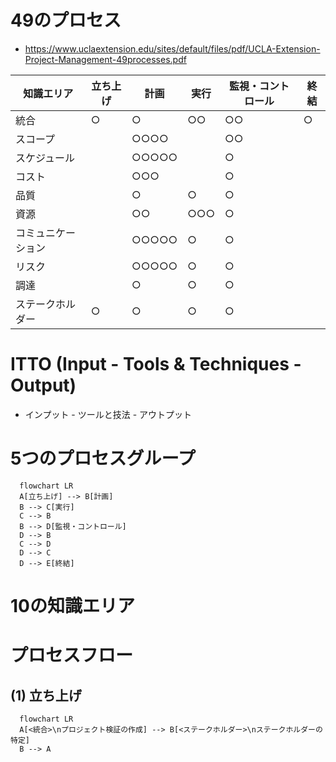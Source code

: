 # 49のプロセス
- https://www.uclaextension.edu/sites/default/files/pdf/UCLA-Extension-Project-Management-49processes.pdf

|知識エリア|立ち上げ|計画|実行|監視・コントロール|終結
|---|---|---|---|---|---|
|統合|○|○ |○○|○○|○|
|スコープ|  |○○○○|   |○○|   |
|スケジュール|  |○○○○○|   |○|   |
|コスト|  |○○○|   |○|   |
|品質|  |○|○|○|   |
|資源|  |○○|○○○|○|   |
|コミュニケーション|  |○○○○○|○|○|   |
|リスク|  |○○○○○|○|○|  |
|調達|  |○|○|○|   |
|ステークホルダー|○|○|○|○|   |
# ITTO (Input - Tools & Techniques - Output)
- インプット - ツールと技法 - アウトプット
# 5つのプロセスグループ
```mermaid
  flowchart LR
  A[立ち上げ] --> B[計画]
  B --> C[実行]
  C --> B
  B --> D[監視・コントロール]
  D --> B
  C --> D
  D --> C
  D --> E[終結]
```
# 10の知識エリア
# プロセスフロー
## (1) 立ち上げ
```mermaid
  flowchart LR
  A[<統合>\nプロジェクト検証の作成] --> B[<ステークホルダー>\nステークホルダーの特定]
  B --> A
